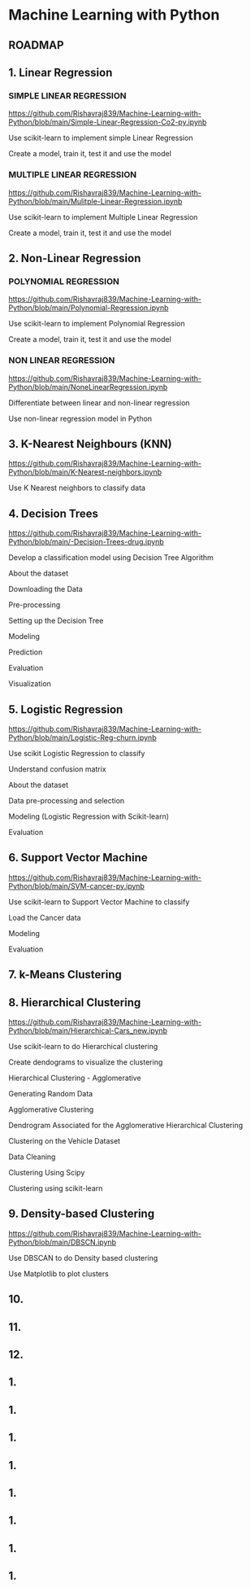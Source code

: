 # Machine Learning with Python

## ROADMAP

## 1. Linear Regression

  ### SIMPLE LINEAR REGRESSION
  
  https://github.com/Rishavraj839/Machine-Learning-with-Python/blob/main/Simple-Linear-Regression-Co2-py.ipynb
  
  Use scikit-learn to implement simple Linear Regression
  
  
Create a model, train it, test it and use the model
 
  ### MULTIPLE LINEAR REGRESSION

  https://github.com/Rishavraj839/Machine-Learning-with-Python/blob/main/Mulitple-Linear-Regression.ipynb

Use scikit-learn to implement Multiple Linear Regression


Create a model, train it, test it and use the model


## 2. Non-Linear Regression

  ### POLYNOMIAL REGRESSION
  
  https://github.com/Rishavraj839/Machine-Learning-with-Python/blob/main/Polynomial-Regression.ipynb
  
Use scikit-learn to implement Polynomial Regression


Create a model, train it, test it and use the model

 ### NON LINEAR REGRESSION
 
 https://github.com/Rishavraj839/Machine-Learning-with-Python/blob/main/NoneLinearRegression.ipynb

Differentiate between linear and non-linear regression
 
Use non-linear regression model in Python

## 3. K-Nearest Neighbours (KNN)

https://github.com/Rishavraj839/Machine-Learning-with-Python/blob/main/K-Nearest-neighbors.ipynb

Use K Nearest neighbors to classify data


## 4.  Decision Trees 

https://github.com/Rishavraj839/Machine-Learning-with-Python/blob/main/-Decision-Trees-drug.ipynb


Develop a classification model using Decision Tree Algorithm

About the dataset


Downloading the Data


Pre-processing


Setting up the Decision Tree


Modeling

Prediction


Evaluation


Visualization


## 5. Logistic Regression

https://github.com/Rishavraj839/Machine-Learning-with-Python/blob/main/Logistic-Reg-churn.ipynb



Use scikit Logistic Regression to classify


Understand confusion matrix

About the dataset


Data pre-processing and selection


Modeling (Logistic Regression with Scikit-learn)


Evaluation



## 6.  Support Vector Machine

https://github.com/Rishavraj839/Machine-Learning-with-Python/blob/main/SVM-cancer-py.ipynb


Use scikit-learn to Support Vector Machine to classify


Load the Cancer data


Modeling


Evaluation



## 7. k-Means Clustering


## 8. Hierarchical Clustering

https://github.com/Rishavraj839/Machine-Learning-with-Python/blob/main/Hierarchical-Cars_new.ipynb

Use scikit-learn to do Hierarchical clustering


Create dendograms to visualize the clustering



Hierarchical Clustering - Agglomerative


Generating Random Data


Agglomerative Clustering


Dendrogram Associated for the Agglomerative Hierarchical Clustering


Clustering on the Vehicle Dataset


Data Cleaning


Clustering Using Scipy


Clustering using scikit-learn


## 9. Density-based Clustering 

https://github.com/Rishavraj839/Machine-Learning-with-Python/blob/main/DBSCN.ipynb

Use DBSCAN to do Density based clustering


Use Matplotlib to plot clusters

## 10.
## 11.
## 12.
## 1.
## 1.
## 1.
## 1.
## 1.
## 1.
## 1.
## 1.
